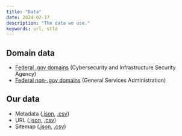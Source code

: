```yaml
---
title: "Data"
date: 2024-02-17
description: "The data we use."
keywords: url, stld
---
```


## Domain data
* [Federal .gov domains](https://github.com/cisagov/dotgov-data/blob/main/current-federal.csv) (Cybersecurity and Infrastructure Security Agency)
* [Federal non-.gov domains](https://github.com/GSA/govt-urls/blob/main/2_govt_urls_federal_only.csv) (General Services Administration)

## Our data
* Metadata \([.json](https://github.com/civichackingagency/scangov/blob/main/data/metadata.json), [.csv](https://github.com/civichackingagency/scangov/blob/main/data/metadata.csv)\)
* URL \([.json](https://github.com/civichackingagency/scangov/blob/main/data/url.json), [.csv](https://github.com/civichackingagency/scangov/blob/main/data/url.csv)\)
* Sitemap \([.json](https://github.com/civichackingagency/scangov/blob/main/data/sitemap.json), [.csv](https://github.com/civichackingagency/scangov/blob/main/data/sitemap.csv)\)